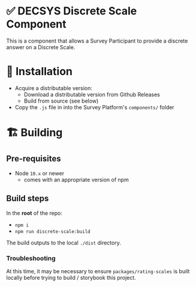 # ✅ DECSYS Discrete Scale Component

This is a component that allows a Survey Participant to provide a discrete answer on a Discrete Scale.

# 🎉 Installation

- Acquire a distributable version:
  - Download a distributable version from Github Releases
  - Build from source (see below)
- Copy the `.js` file in into the Survey Platform's `components/` folder

# 🏗 Building

## Pre-requisites

- Node `10.x` or newer
  - comes with an appropriate version of npm

## Build steps

In the **root** of the repo:

- `npm i`
- `npm run discrete-scale:build`

The build outputs to the local `./dist` directory.

### Troubleshooting

At this time, it may be necessary to ensure `packages/rating-scales` is built locally before trying to build / storybook this project.

